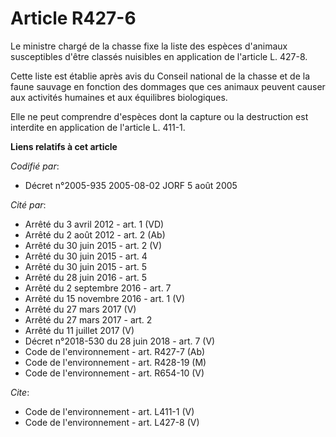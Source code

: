 # Article R427-6

Le ministre chargé de la chasse fixe la liste des espèces d'animaux susceptibles d'être classés nuisibles en application de
l'article L. 427-8.

Cette liste est établie après avis du Conseil national de la chasse et de la faune sauvage en fonction des dommages que ces
animaux peuvent causer aux activités humaines et aux équilibres biologiques.

Elle ne peut comprendre d'espèces dont la capture ou la destruction est interdite en application de l'article L. 411-1.

**Liens relatifs à cet article**

_Codifié par_:

  - Décret n°2005-935 2005-08-02 JORF 5 août 2005

_Cité par_:

  - Arrêté du 3 avril 2012 - art. 1 (VD)
  - Arrêté du 2 août 2012 - art. 2 (Ab)
  - Arrêté du 30 juin 2015 - art. 2 (V)
  - Arrêté du 30 juin 2015 - art. 4
  - Arrêté du 30 juin 2015 - art. 5
  - Arrêté du 28 juin 2016 - art. 5
  - Arrêté du 2 septembre 2016 - art. 7
  - Arrêté du 15 novembre 2016 - art. 1 (V)
  - Arrêté du 27 mars 2017 (V)
  - Arrêté du 27 mars 2017 - art. 2
  - Arrêté du 11 juillet 2017 (V)
  - Décret n°2018-530 du 28 juin 2018 - art. 7 (V)
  - Code de l'environnement - art. R427-7 (Ab)
  - Code de l'environnement - art. R428-19 (M)
  - Code de l'environnement - art. R654-10 (V)

_Cite_:

  - Code de l'environnement - art. L411-1 (V)
  - Code de l'environnement - art. L427-8 (V)
